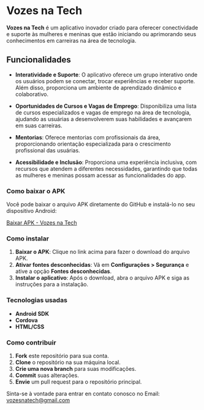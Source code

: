 # Vozes na Tech

**Vozes na Tech** é um aplicativo inovador criado para oferecer conectividade e suporte às mulheres e meninas que estão iniciando ou aprimorando seus conhecimentos em carreiras na área de tecnologia.

## Funcionalidades

- **Interatividade e Suporte**: O aplicativo oferece um grupo interativo onde os usuários podem se conectar, trocar experiências e receber suporte. Além disso, proporciona um ambiente de aprendizado dinâmico e colaborativo.

- **Oportunidades de Cursos e Vagas de Emprego**: Disponibiliza uma lista de cursos especializados e vagas de emprego na área de tecnologia, ajudando as usuárias a desenvolverem suas habilidades e avançarem em suas carreiras.

- **Mentorias**: Oferece mentorias com profissionais da área, proporcionando orientação especializada para o crescimento profissional das usuárias.

- **Acessibilidade e Inclusão**: Proporciona uma experiência inclusiva, com recursos que atendem a diferentes necessidades, garantindo que todas as mulheres e meninas possam acessar as funcionalidades do app.

### Como baixar o APK

Você pode baixar o arquivo APK diretamente do GitHub e instalá-lo no seu dispositivo Android:

[Baixar APK - Vozes na Tech](https://github.com/meir3manu/App-Vozesnatech/raw/master/Vozes-na-Tech.apk)


### Como instalar

1. **Baixar o APK**: Clique no link acima para fazer o download do arquivo APK.
2. **Ativar fontes desconhecidas**: Vá em **Configurações > Segurança** e ative a opção **Fontes desconhecidas**.
3. **Instalar o aplicativo**: Após o download, abra o arquivo APK e siga as instruções para a instalação.

### Tecnologias usadas

- **Android SDK**
- **Cordova**
- **HTML/CSS**

### Como contribuir

1. **Fork** este repositório para sua conta.
2. **Clone** o repositório na sua máquina local.
3. **Crie uma nova branch** para suas modificações.
4. **Commit** suas alterações.
5. **Envie** um pull request para o repositório principal.


Sinta-se à vontade para entrar en contato conosco no Email: vozesnatech@gmail.com
